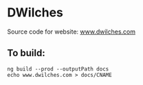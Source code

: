 # DWilches

Source code for website: www.dwilches.com

## To build:

    ng build --prod --outputPath docs
    echo www.dwilches.com > docs/CNAME

